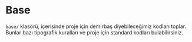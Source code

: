 # Base

`base/` klasörü, içerisinde proje için demirbaş diyebileceğimiz kodları toplar. Bunlar bazı tipografik kuralları ve proje için standard kodları bulabilirsiniz.

